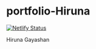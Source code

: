 # portfolio-Hiruna

[![Netlify Status](https://api.netlify.com/api/v1/badges/dcd91199-989e-4d05-b60a-baf3282d2cf4/deploy-status)](https://app.netlify.com/sites/relaxed-wing-f2a39c/deploys)

Hiruna Gayashan
